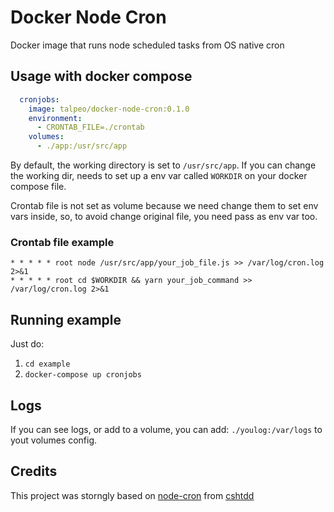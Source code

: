 # Docker Node Cron

Docker image that runs node scheduled tasks from OS native cron

## Usage with docker compose

```yml
  cronjobs:
    image: talpeo/docker-node-cron:0.1.0
    environment:
      - CRONTAB_FILE=./crontab
    volumes:
      - ./app:/usr/src/app
```

By default, the working directory is set to `/usr/src/app`.
If you can change the working dir, needs to set up a env var called `WORKDIR` on your docker compose file.

Crontab file is not set as volume because we need change them to set env vars inside, so, to avoid change original file, you need pass as env var too.

### Crontab file example

```shell
* * * * * root node /usr/src/app/your_job_file.js >> /var/log/cron.log 2>&1
* * * * * root cd $WORKDIR && yarn your_job_command >> /var/log/cron.log 2>&1
```

## Running example

Just do:
1. `cd example`
2. `docker-compose up cronjobs`

## Logs

If you can see logs, or add to a volume, you can add: `./youlog:/var/logs` to yout volumes config.

## Credits

This project was storngly based on [node-cron](https://github.com/sanderdms/node-cron) from [cshtdd](https://github.com/cshtdd)